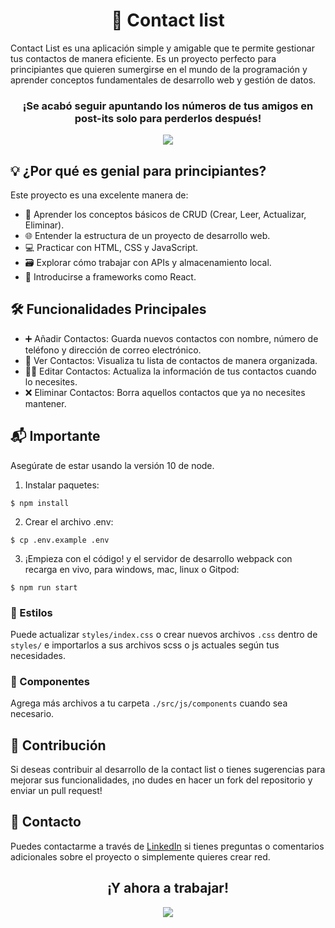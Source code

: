 <div align="center">
	<h1 align="center">📒 Contact list</h1>
</div>
<p>Contact List es una aplicación simple y amigable que te permite gestionar tus contactos de manera eficiente. Es un proyecto perfecto para principiantes que quieren sumergirse en el mundo de la programación y aprender conceptos fundamentales de desarrollo web y gestión de datos. 
<div align="center">
	<h3>¡Se acabó seguir apuntando los números de tus amigos en post-its solo para perderlos después!</h3>
</div>
<div align="center">
	<img src="https://media2.giphy.com/media/xHMIDAy1qkzNS/200.webp?cid=790b76112bfxiy9zpmyfgpm6cw8bxi6kpymj8nzzred20836&ep=v1_gifs_search&rid=200.webp&ct=g"></img>
</div>


## 💡 ¿Por qué es genial para principiantes?
Este proyecto es una excelente manera de:

- 📝 Aprender los conceptos básicos de CRUD (Crear, Leer, Actualizar, Eliminar).
- 🌐 Entender la estructura de un proyecto de desarrollo web.
- 💻 Practicar con HTML, CSS y JavaScript.
- 🗃️ Explorar cómo trabajar con APIs y almacenamiento local.
- 🚀 Introducirse a frameworks como React.

## 🛠️ Funcionalidades Principales
- ➕ Añadir Contactos: Guarda nuevos contactos con nombre, número de teléfono y dirección de correo electrónico.
- 👀 Ver Contactos: Visualiza tu lista de contactos de manera organizada.
- ✍🏾 Editar Contactos: Actualiza la información de tus contactos cuando lo necesites.
- ❌ Eliminar Contactos: Borra aquellos contactos que ya no necesites mantener.


## 📬 Importante
Asegúrate de estar usando la versión 10 de node.

1. Instalar paquetes:
```
$ npm install
```
2. Crear el archivo .env:
```
$ cp .env.example .env
```
3. ¡Empieza con el código! y el servidor de desarrollo webpack con recarga en vivo, para windows, mac, linux o Gitpod:

```
$ npm run start
```

### 🎨 Estilos
Puede actualizar `styles/index.css` o crear nuevos archivos `.css` dentro de `styles/` e importarlos a sus archivos scss o js actuales según tus necesidades.

### 📱 Componentes
Agrega más archivos a tu carpeta `./src/js/components` cuando sea necesario.

## 👥 Contribución

Si deseas contribuir al desarrollo de la contact list o tienes sugerencias para mejorar sus funcionalidades, ¡no dudes en hacer un fork del repositorio y enviar un pull request!

## 📃 Contacto

Puedes contactarme a través de [LinkedIn](https://www.linkedin.com/in/ainhoa-leon-arrieta/) si tienes preguntas o comentarios adicionales sobre el proyecto o simplemente quieres crear red.

<div align="center">
	<h2>¡Y ahora a trabajar!</h2>
	<img src="https://media2.giphy.com/media/v1.Y2lkPTc5MGI3NjExbnhtZ2xlZGtkczNqbnNzOW16dzd4cXpxaXFnZjY5ZWF5dTE3dGw2bSZlcD12MV9naWZzX3NlYXJjaCZjdD1n/JIX9t2j0ZTN9S/giphy.webp"></img>
</div>



